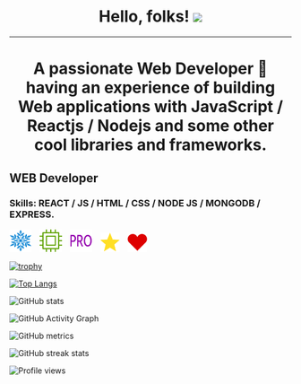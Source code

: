 <h1 align="center">
Hello, folks! <img src="https://raw.githubusercontent.com/MartinHeinz/MartinHeinz/master/wave.gif" width="30px">
</h2>
<hr/>
<h1 align="center">
  A passionate Web Developer 🚀 having an experience of building Web applications with JavaScript / Reactjs / Nodejs  and some other cool libraries and frameworks.
</h3>

## WEB Developer

### Skills: REACT / JS / HTML / CSS / NODE JS / MONGODB / EXPRESS.


<!--
**manju14m/manju14m** is a ✨ _special_ ✨ repository because its `README.md` (this file) appears on your GitHub profile.

Here are some ideas to get you started:

- 🔭 I’m currently working on ...
- 🌱 I’m currently learning FullStack Web Development
- 👯 I’m looking to collaborate on ...
- 💬 Ask me about ...
- 📫 How to reach me: ...
- 😄 Pronouns: ...
- ⚡ Fun fact: ...
-->


<!-- 
[<img src='https://cdn.jsdelivr.net/npm/simple-icons@3.0.1/icons/github.svg' alt='github' height='40'>](https://github.com/manju14m)   -->

<a href='https://archiveprogram.github.com/'><img src='https://raw.githubusercontent.com/acervenky/animated-github-badges/master/assets/acbadge.gif' width='40' height='40'></a> <a href='https://docs.github.com/en/developers'><img src='https://raw.githubusercontent.com/acervenky/animated-github-badges/master/assets/devbadge.gif' width='40' height='40'></a> <a href='https://github.com/pricing'><img src='https://raw.githubusercontent.com/acervenky/animated-github-badges/master/assets/pro.gif' width='40' height='40'></a> <a href='https://stars.github.com/'><img src='https://raw.githubusercontent.com/acervenky/animated-github-badges/master/assets/starbadge.gif' width='35' height='35'></a> <a href='https://docs.github.com/en/github/supporting-the-open-source-community-with-github-sponsors'><img src='https://raw.githubusercontent.com/acervenky/animated-github-badges/master/assets/sponsorbadge.gif' width='35' height='35'></a> 

[![trophy](https://github-profile-trophy.vercel.app/?username=manju14m)](https://github.com/ryo-ma/github-profile-trophy)

[![Top Langs](https://github-readme-stats.vercel.app/api/top-langs/?username=manju14m)](https://github.com/anuraghazra/github-readme-stats)

![GitHub stats](https://github-readme-stats.vercel.app/api?username=manju14m&show_icons=true)  

![GitHub Activity Graph](https://activity-graph.herokuapp.com/graph?username=manju14m)  

![GitHub metrics](https://metrics.lecoq.io/manju14m)  

![GitHub streak stats](https://github-readme-streak-stats.herokuapp.com/?user=manju14m)  

![Profile views](https://gpvc.arturio.dev/manju14m)  
